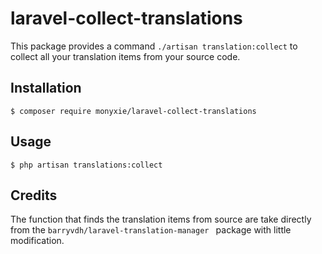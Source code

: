 # laravel-collect-translations

This package provides a command `./artisan translation:collect` 
to collect all your translation items from your source code.

## Installation
```
$ composer require monyxie/laravel-collect-translations
```

## Usage
```
$ php artisan translations:collect
```

## Credits
The function that finds the translation items from source
are take directly from the `barryvdh/laravel-translation-manager
` package with little modification.